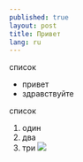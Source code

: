 ```yaml
---
published: true
layout: post
title: Привет
lang: ru
---
```


список

- привет
- здравствуйте

список

1. один
2. два
3. три
![](/assets/Coca-Cola_256.png)